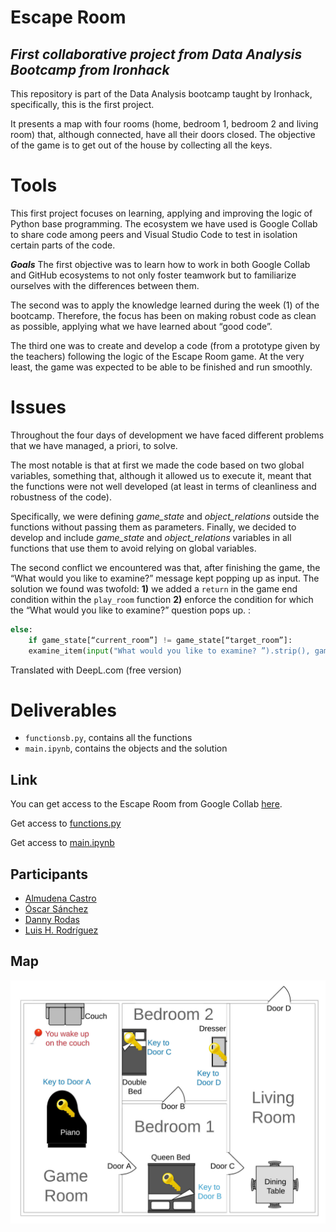 # **Escape Room**
## *First collaborative project from Data Analysis Bootcamp from Ironhack*
This repository is part of the Data Analysis bootcamp taught by Ironhack, specifically, this is the first project.

It presents a map with four rooms (home, bedroom 1, bedroom 2 and living room) that, although connected, have all their doors closed. The objective of the game is to get out of the house by collecting all the keys.
# Tools
This first project focuses on learning, applying and improving the logic of Python base programming. The ecosystem we have used is Google Collab to share code among peers and Visual Studio Code to test in isolation certain parts of the code.

***Goals***
The first objective was to learn how to work in both Google Collab and GitHub ecosystems to not only foster teamwork but to familiarize ourselves with the differences between them.

The second was to apply the knowledge learned during the week (1) of the bootcamp. Therefore, the focus has been on making robust code as clean as possible, applying what we have learned about “good code”. 

The third one was to create and develop a code (from a prototype given by the teachers) following the logic of the Escape Room game. At the very least, the game was expected to be able to be finished and run smoothly.

# Issues
Throughout the four days of development we have faced different problems that we have managed, a priori, to solve.

The most notable is that at first we made the code based on two global variables, something that, although it allowed us to execute it, meant that the functions were not well developed (at least in terms of cleanliness and robustness of the code). 

Specifically, we were defining *game_state* and *object_relations* outside the functions without passing them as parameters. Finally, we decided to develop and include *game_state* and *object_relations* variables in all functions that use them to avoid relying on global variables.

The second conflict we encountered was that, after finishing the game, the “What would you like to examine?” message kept popping up as input. The solution we found was twofold: **1)** we added a `return` in the game end condition within the `play_room` function **2)** enforce the condition for which the “What would you like to examine?” question pops up. :

```python
else:
    if game_state[“current_room”] != game_state[“target_room”]:
    examine_item(input("What would you like to examine? ”).strip(), game_state, object_relations)
```

Translated with DeepL.com (free version)

# Deliverables

* `functionsb.py`, contains all the functions
* `main.ipynb`, contains the objects and the solution

## Link

You can get access to the Escape Room from Google Collab [here](https://colab.research.google.com/drive/1RuM_ABfVHSQ-QQeeaj8Dg1UypzTK42eT).

Get access to [functions.py](https://drive.google.com/file/d/11UHKeciDuAOvT2lTjYcZ0wFiVAcvvb-D/view)

Get access to [main.ipynb](https://colab.research.google.com/drive/1RuM_ABfVHSQ-QQeeaj8Dg1UypzTK42eT)

## Participants

* [Almudena Castro](https://github.com/almudenamcastro)
* [Óscar Sánchez](https://github.com/Osanchezr)
* [Danny Rodas](https://github.com/cohet3)
* [Luis H. Rodríguez](https://github.com/LuisHRF)

## Map
![](https://github.com/almudenamcastro/ironhack-w1-escape-room/blob/main/escape_room_map_ironhack.png)


